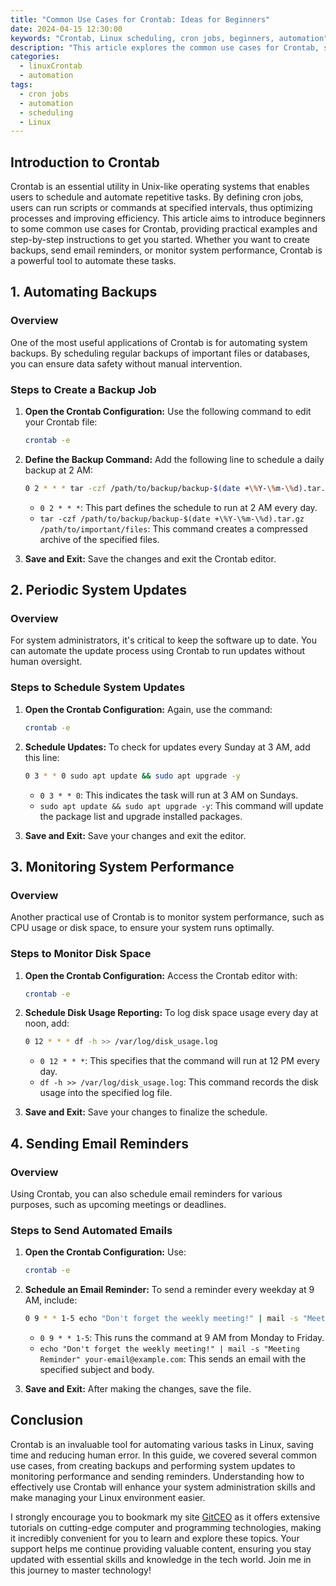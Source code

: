 ```yaml
---
title: "Common Use Cases for Crontab: Ideas for Beginners"
date: 2024-04-15 12:30:00
keywords: "Crontab, Linux scheduling, cron jobs, beginners, automation"
description: "This article explores the common use cases for Crontab, specifically tailored for beginners to understand how to automate tasks in Linux. Learn how to set up and manage cron jobs effectively, from simple file backups to regular updates and system monitoring. We will provide detailed examples, step-by-step instructions, and additional insights into best practices for using Crontab in daily Linux operations. Whether you're new to Linux or looking to enhance your system administration skills, this guide will equip you with essential knowledge and practical skills related to Crontab usage."
categories:
  - linuxCrontab
  - automation
tags:
  - cron jobs
  - automation
  - scheduling
  - Linux
---
```


## Introduction to Crontab

Crontab is an essential utility in Unix-like operating systems that enables users to schedule and automate repetitive tasks. By defining cron jobs, users can run scripts or commands at specified intervals, thus optimizing processes and improving efficiency. This article aims to introduce beginners to some common use cases for Crontab, providing practical examples and step-by-step instructions to get you started. Whether you want to create backups, send email reminders, or monitor system performance, Crontab is a powerful tool to automate these tasks.

<!-- more -->

## 1. Automating Backups

### Overview

One of the most useful applications of Crontab is for automating system backups. By scheduling regular backups of important files or databases, you can ensure data safety without manual intervention.

### Steps to Create a Backup Job

1. **Open the Crontab Configuration:**
   Use the following command to edit your Crontab file:
   ```bash
   crontab -e
   ```

2. **Define the Backup Command:**
   Add the following line to schedule a daily backup at 2 AM:
   ```bash
   0 2 * * * tar -czf /path/to/backup/backup-$(date +\%Y-\%m-\%d).tar.gz /path/to/important/files
   ```
   - `0 2 * * *`: This part defines the schedule to run at 2 AM every day.
   - `tar -czf /path/to/backup/backup-$(date +\%Y-\%m-\%d).tar.gz /path/to/important/files`: This command creates a compressed archive of the specified files.

3. **Save and Exit:**
   Save the changes and exit the Crontab editor.

## 2. Periodic System Updates

### Overview

For system administrators, it's critical to keep the software up to date. You can automate the update process using Crontab to run updates without human oversight.

### Steps to Schedule System Updates

1. **Open the Crontab Configuration:**
   Again, use the command:
   ```bash
   crontab -e
   ```

2. **Schedule Updates:**
   To check for updates every Sunday at 3 AM, add this line:
   ```bash
   0 3 * * 0 sudo apt update && sudo apt upgrade -y
   ```
   - `0 3 * * 0`: This indicates the task will run at 3 AM on Sundays.
   - `sudo apt update && sudo apt upgrade -y`: This command will update the package list and upgrade installed packages.

3. **Save and Exit:**
   Save your changes and exit the editor.

## 3. Monitoring System Performance

### Overview

Another practical use of Crontab is to monitor system performance, such as CPU usage or disk space, to ensure your system runs optimally.

### Steps to Monitor Disk Space

1. **Open the Crontab Configuration:**
   Access the Crontab editor with:
   ```bash
   crontab -e
   ```

2. **Schedule Disk Usage Reporting:**
   To log disk space usage every day at noon, add:
   ```bash
   0 12 * * * df -h >> /var/log/disk_usage.log
   ```
   - `0 12 * * *`: This specifies that the command will run at 12 PM every day.
   - `df -h >> /var/log/disk_usage.log`: This command records the disk usage into the specified log file.

3. **Save and Exit:**
   Save your changes to finalize the schedule.

## 4. Sending Email Reminders

### Overview

Using Crontab, you can also schedule email reminders for various purposes, such as upcoming meetings or deadlines.

### Steps to Send Automated Emails

1. **Open the Crontab Configuration:**
   Use:
   ```bash
   crontab -e
   ```

2. **Schedule an Email Reminder:**
   To send a reminder every weekday at 9 AM, include:
   ```bash
   0 9 * * 1-5 echo "Don't forget the weekly meeting!" | mail -s "Meeting Reminder" your-email@example.com
   ```
   - `0 9 * * 1-5`: This runs the command at 9 AM from Monday to Friday.
   - `echo "Don't forget the weekly meeting!" | mail -s "Meeting Reminder" your-email@example.com`: This sends an email with the specified subject and body.

3. **Save and Exit:**
   After making the changes, save the file.

## Conclusion

Crontab is an invaluable tool for automating various tasks in Linux, saving time and reducing human error. In this guide, we covered several common use cases, from creating backups and performing system updates to monitoring performance and sending reminders. Understanding how to effectively use Crontab will enhance your system administration skills and make managing your Linux environment easier.

I strongly encourage you to bookmark my site [GitCEO](https://gitceo.com) as it offers extensive tutorials on cutting-edge computer and programming technologies, making it incredibly convenient for you to learn and explore these topics. Your support helps me continue providing valuable content, ensuring you stay updated with essential skills and knowledge in the tech world. Join me in this journey to master technology!